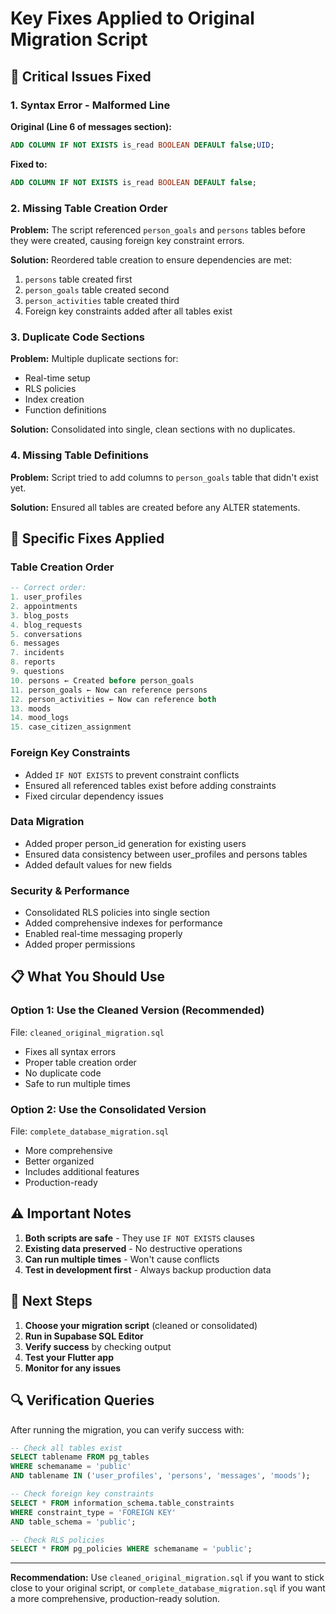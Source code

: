 # Key Fixes Applied to Original Migration Script

## 🚨 Critical Issues Fixed

### 1. **Syntax Error - Malformed Line**
**Original (Line 6 of messages section):**
```sql
ADD COLUMN IF NOT EXISTS is_read BOOLEAN DEFAULT false;UID;
```
**Fixed to:**
```sql
ADD COLUMN IF NOT EXISTS is_read BOOLEAN DEFAULT false;
```

### 2. **Missing Table Creation Order**
**Problem:** The script referenced `person_goals` and `persons` tables before they were created, causing foreign key constraint errors.

**Solution:** Reordered table creation to ensure dependencies are met:
1. `persons` table created first
2. `person_goals` table created second  
3. `person_activities` table created third
4. Foreign key constraints added after all tables exist

### 3. **Duplicate Code Sections**
**Problem:** Multiple duplicate sections for:
- Real-time setup
- RLS policies
- Index creation
- Function definitions

**Solution:** Consolidated into single, clean sections with no duplicates.

### 4. **Missing Table Definitions**
**Problem:** Script tried to add columns to `person_goals` table that didn't exist yet.

**Solution:** Ensured all tables are created before any ALTER statements.

## 🔧 Specific Fixes Applied

### **Table Creation Order**
```sql
-- Correct order:
1. user_profiles
2. appointments  
3. blog_posts
4. blog_requests
5. conversations
6. messages
7. incidents
8. reports
9. questions
10. persons ← Created before person_goals
11. person_goals ← Now can reference persons
12. person_activities ← Now can reference both
13. moods
14. mood_logs
15. case_citizen_assignment
```

### **Foreign Key Constraints**
- Added `IF NOT EXISTS` to prevent constraint conflicts
- Ensured all referenced tables exist before adding constraints
- Fixed circular dependency issues

### **Data Migration**
- Added proper person_id generation for existing users
- Ensured data consistency between user_profiles and persons tables
- Added default values for new fields

### **Security & Performance**
- Consolidated RLS policies into single section
- Added comprehensive indexes for performance
- Enabled real-time messaging properly
- Added proper permissions

## 📋 What You Should Use

### **Option 1: Use the Cleaned Version (Recommended)**
File: `cleaned_original_migration.sql`
- Fixes all syntax errors
- Proper table creation order
- No duplicate code
- Safe to run multiple times

### **Option 2: Use the Consolidated Version**
File: `complete_database_migration.sql`
- More comprehensive
- Better organized
- Includes additional features
- Production-ready

## ⚠️ Important Notes

1. **Both scripts are safe** - They use `IF NOT EXISTS` clauses
2. **Existing data preserved** - No destructive operations
3. **Can run multiple times** - Won't cause conflicts
4. **Test in development first** - Always backup production data

## 🚀 Next Steps

1. **Choose your migration script** (cleaned or consolidated)
2. **Run in Supabase SQL Editor**
3. **Verify success** by checking output
4. **Test your Flutter app**
5. **Monitor for any issues**

## 🔍 Verification Queries

After running the migration, you can verify success with:

```sql
-- Check all tables exist
SELECT tablename FROM pg_tables 
WHERE schemaname = 'public' 
AND tablename IN ('user_profiles', 'persons', 'messages', 'moods');

-- Check foreign key constraints
SELECT * FROM information_schema.table_constraints 
WHERE constraint_type = 'FOREIGN KEY' 
AND table_schema = 'public';

-- Check RLS policies
SELECT * FROM pg_policies WHERE schemaname = 'public';
```

---

**Recommendation:** Use `cleaned_original_migration.sql` if you want to stick close to your original script, or `complete_database_migration.sql` if you want a more comprehensive, production-ready solution. 